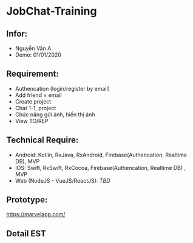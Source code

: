 # JobChat-Training

## Infor:
- Nguyễn Văn A
- Demo: 01/01/2020

## Requirement:
- Authencation (login/register by email)
- Add friend = email
- Create project
- Chat 1-1, project
- Chức năng gửi ảnh, hiển thị ảnh
- View TO/REP

## Technical Require:
- Android: Kotlin, RxJava, RxAndroid, Firebase(Authencation, Realtime DB), MVP
- IOS: Swift, RxSwift, RxCocoa, Firebase(Authencation, Realtime DB) , MVP
- Web (NodeJS - VueJS/ReactJS): *TBD*

## Prototype:
https://marvelapp.com/

## Detail EST										

